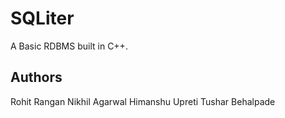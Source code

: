 SQLiter
=======

A Basic RDBMS built in C++.

Authors
-------

Rohit Rangan
Nikhil Agarwal
Himanshu Upreti
Tushar Behalpade
